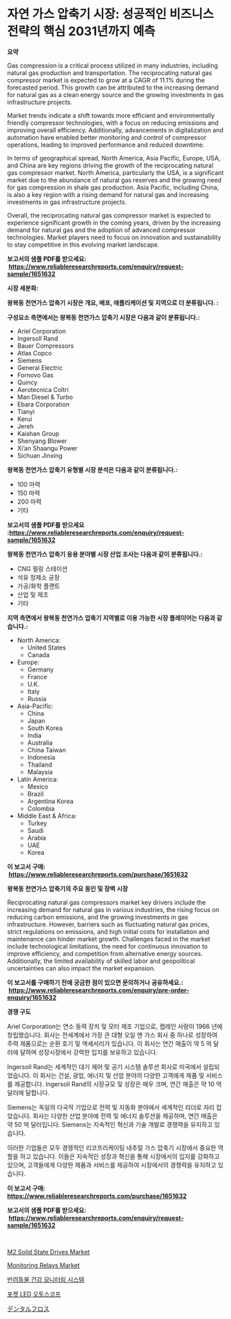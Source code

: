 <p><h1>자연 가스 압축기 시장: 성공적인 비즈니스 전략의 핵심 2031년까지 예측</h1></p><p><strong>요약</strong></p>
<p><p>Gas compression is a critical process utilized in many industries, including natural gas production and transportation. The reciprocating natural gas compressor market is expected to grow at a CAGR of 11.1% during the forecasted period. This growth can be attributed to the increasing demand for natural gas as a clean energy source and the growing investments in gas infrastructure projects.</p><p>Market trends indicate a shift towards more efficient and environmentally friendly compressor technologies, with a focus on reducing emissions and improving overall efficiency. Additionally, advancements in digitalization and automation have enabled better monitoring and control of compressor operations, leading to improved performance and reduced downtime.</p><p>In terms of geographical spread, North America, Asia Pacific, Europe, USA, and China are key regions driving the growth of the reciprocating natural gas compressor market. North America, particularly the USA, is a significant market due to the abundance of natural gas reserves and the growing need for gas compression in shale gas production. Asia Pacific, including China, is also a key region with a rising demand for natural gas and increasing investments in gas infrastructure projects.</p><p>Overall, the reciprocating natural gas compressor market is expected to experience significant growth in the coming years, driven by the increasing demand for natural gas and the adoption of advanced compressor technologies. Market players need to focus on innovation and sustainability to stay competitive in this evolving market landscape.</p></p>
<p><strong>보고서의 샘플 PDF를 받으세요: &nbsp;<a href="https://www.reliableresearchreports.com/enquiry/request-sample/1651632">https://www.reliableresearchreports.com/enquiry/request-sample/1651632</a></strong></p>
<p><strong>시장 세분화:</strong></p>
<p><strong> 왕복동 천연가스 압축기 시장은 개요, 배포, 애플리케이션 및 지역으로 더 분류됩니다. :</strong></p>
<p><strong>구성요소 측면에서는 왕복동 천연가스 압축기 시장은 다음과 같이 분류됩니다.:</strong></p>
<p><ul><li>Ariel Corporation</li><li>Ingersoll Rand</li><li>Bauer Compressors</li><li>Atlas Copco</li><li>Siemens</li><li>General Electric</li><li>Fornovo Gas</li><li>Quincy</li><li>Aerotecnica Coltri</li><li>Man Diesel & Turbo</li><li>Ebara Corporation</li><li>Tianyi</li><li>Kerui</li><li>Jereh</li><li>Kaishan Group</li><li>Shenyang Blower</li><li>Xi’an Shaangu Power</li><li>Sichuan Jinxing</li></ul></p>
<p><strong> 왕복동 천연가스 압축기 유형별 시장 분석은 다음과 같이 분류됩니다.:</strong></p>
<p><ul><li>100 마력</li><li>150 마력</li><li>200 마력</li><li>기타</li></ul></p>
<p><strong>보고서의 샘플 PDF를 받으세요 :<a href="https://www.reliableresearchreports.com/enquiry/request-sample/1651632">https://www.reliableresearchreports.com/enquiry/request-sample/1651632</a></strong></p>
<p><strong> 왕복동 천연가스 압축기 응용 분야별 시장 산업 조사는 다음과 같이 분류됩니다.:</strong></p>
<p><ul><li>CNG 필링 스테이션</li><li>석유 정제소 공장</li><li>가공/화학 플랜트</li><li>산업 및 제조</li><li>기타</li></ul></p>
<p><strong>지역 측면에서 왕복동 천연가스 압축기 지역별로 이용 가능한 시장 플레이어는 다음과 같습니다.:</strong></p>
<p><ul>
    <li>
        North America:
        <ul>
            <li>United States</li>
            <li>Canada</li>
        </ul>
    </li>
    <li>
        Europe:
        <ul>
            <li>Germany</li>
            <li>France</li>
            <li>U.K.</li>
            <li>Italy</li>
            <li>Russia</li>
        </ul>
    </li>
    <li>
        Asia-Pacific:
        <ul>
            <li>China</li>
            <li>Japan</li>
            <li>South Korea</li>
            <li>India</li>
            <li>Australia</li>
            <li>China Taiwan</li>
            <li>Indonesia</li>
            <li>Thailand</li>
            <li>Malaysia</li>
        </ul>
    </li>
    <li>
        Latin America:
        <ul>
            <li>Mexico</li>
            <li>Brazil</li>
            <li>Argentina Korea</li>
            <li>Colombia</li>
        </ul>
    </li>
    <li>
        Middle East & Africa:
        <ul>
            <li>Turkey</li>
            <li>Saudi</li>
            <li>Arabia</li>
            <li>UAE</li>
            <li>Korea</li>
        </ul>
    </li>
    </ul></p>
<p><strong>이 보고서 구매: &nbsp;<a href="https://www.reliableresearchreports.com/purchase/1651632">https://www.reliableresearchreports.com/purchase/1651632</a></strong></p>
<p><strong>왕복동 천연가스 압축기의 주요 동인 및 장벽 시장</strong></p>
<p><p>Reciprocating natural gas compressors market key drivers include the increasing demand for natural gas in various industries, the rising focus on reducing carbon emissions, and the growing investments in gas infrastructure. However, barriers such as fluctuating natural gas prices, strict regulations on emissions, and high initial costs for installation and maintenance can hinder market growth. Challenges faced in the market include technological limitations, the need for continuous innovation to improve efficiency, and competition from alternative energy sources. Additionally, the limited availability of skilled labor and geopolitical uncertainties can also impact the market expansion.</p></p>
<p><strong>이 보고서를 구매하기 전에 궁금한 점이 있으면 문의하거나 공유하세요.: &nbsp;<a href="https://www.reliableresearchreports.com/enquiry/pre-order-enquiry/1651632">https://www.reliableresearchreports.com/enquiry/pre-order-enquiry/1651632</a></strong></p>
<p><strong>경쟁 구도</strong></p>
<p><p>Ariel Corporation는 연소 동력 장치 및 모터 제조 기업으로, 랩레인 사랑이 1966 년에 창립했습니다. 회사는 전세계에서 가장 큰 대형 오일 앤 가스 회사 중 하나로 성장하여 주력 제품으로는 순환 호기 및 액세서리가 있습니다. 이 회사는 연간 매출이 약 5 억 달러에 달하며 성장시장에서 강력한 입지를 보유하고 있습니다.</p><p>Ingersoll Rand는 세계적인 대기 제어 및 공기 시스템 솔루션 회사로 미국에서 설립되었습니다. 이 회사는 건설, 광업, 에너지 및 산업 분야의 다양한 고객에게 제품 및 서비스를 제공합니다. Ingersoll Rand의 시장규모 및 성장은 매우 크며, 연간 매출은 약 10 억 달러에 달합니다.</p><p>Siemens는 독일의 다국적 기업으로 전력 및 자동화 분야에서 세계적인 리더로 자리 잡았습니다. 회사는 다양한 산업 분야에 전력 및 에너지 솔루션을 제공하며, 연간 매출은 약 50 억 달러입니다. Siemens는 지속적인 혁신과 기술 개발로 경쟁력을 유지하고 있습니다.</p><p>이러한 기업들은 모두 경쟁적인 리코프리케이팅 내추럴 가스 압축기 시장에서 중요한 역할을 하고 있습니다. 이들은 지속적인 성장과 혁신을 통해 시장에서의 입지를 강화하고 있으며, 고객들에게 다양한 제품과 서비스를 제공하여 시장에서의 경쟁력을 유지하고 있습니다.</p></p>
<p><strong>이 보고서 구매: &nbsp; <a href="https://www.reliableresearchreports.com/purchase/1651632">https://www.reliableresearchreports.com/purchase/1651632</a></strong></p>
<p><strong>보고서의 샘플 PDF를 받으세요: &nbsp;<a href="https://www.reliableresearchreports.com/enquiry/request-sample/1651632">https://www.reliableresearchreports.com/enquiry/request-sample/1651632</a></strong><strong></strong></p>
<p>&nbsp;</p>
<p><p><a href="https://medium.com/@millerjimk/m2-solid-state-drives-market-size-market-outlook-and-market-forecast-2024-to-2031-f319d898133c">M2 Solid State Drives Market</a></p><p><a href="https://github.com/globismark/Market-Research-Report-List-2/blob/main/monitoring-relays-market.md">Monitoring Relays Market</a></p><p><a href="https://medium.com/@constantinvon/%EC%95%A0%EC%99%84%EB%8F%99%EB%AC%BC-%EA%B1%B4%EA%B0%95-%EB%AA%A8%EB%8B%88%ED%84%B0%EB%A7%81-%EC%8B%9C%EC%8A%A4%ED%85%9C-%EC%8B%9C%EC%9E%A5%EC%9D%80-%EC%8B%9C%EC%9E%A5-%EC%A0%90%EC%9C%A0%EC%9C%A8-%EC%8B%9C%EC%9E%A5-%EB%8F%99%ED%96%A5-%EB%B0%8F-%EC%8B%9C%EC%9E%A5-%EC%84%B1%EC%9E%A5%EC%97%90-%EB%8C%80%ED%95%9C-%EC%A0%95%EB%B3%B4%EB%A5%BC-%EC%A0%9C%EA%B3%B5%ED%95%A9%EB%8B%88%EB%8B%A4-b0e9197de1c4">반려동물 건강 모니터링 시스템</a></p><p><a href="https://github.com/vsoq0zknh59/Market-Research-Report-List-1/blob/main/752466010476.md">포켓 LED 오토스코프</a></p><p><a href="https://medium.com/@rodhoppe07/%E6%AD%AF%E7%A7%91%E3%83%95%E3%83%AD%E3%82%B9%E5%B8%82%E5%A0%B4%E3%81%AE%E5%88%86%E6%9E%90-%E3%82%B0%E3%83%AD%E3%83%BC%E3%83%90%E3%83%AB%E7%94%A3%E6%A5%AD%E3%81%AE%E5%B1%95%E6%9C%9B%E3%81%A8%E4%BA%88%E6%B8%AC-2024%E5%B9%B4%E3%81%8B%E3%82%892031%E5%B9%B4-84462cd59ef8">デンタルフロス</a></p></p>